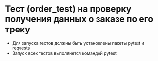 ﻿# Тест (order_test) на проверку получения данных о заказе по его треку
- Для запуска тестов должны быть установлены пакеты pytest и requests
- Запуск всех тестов выполянется командой pytest
